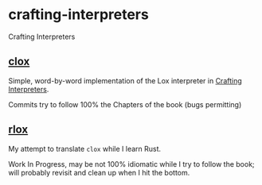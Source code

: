 # crafting-interpreters
Crafting Interpreters 

## [clox](clox)

Simple, word-by-word implementation of the Lox interpreter in [Crafting Interpreters](https://craftinginterpreters.com).


Commits try to follow 100% the Chapters of the book (bugs permitting)

## [rlox](rlox)

My attempt to translate `clox` while I learn Rust. 

Work In Progress, may be not 100% idiomatic while I try to follow the book; will probably revisit and clean up when I hit the bottom.


